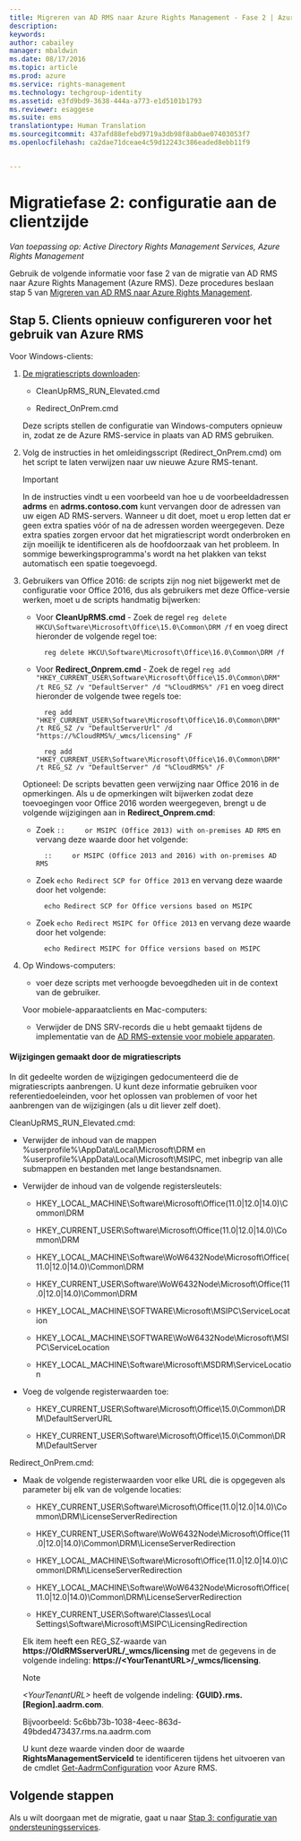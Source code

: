 ```yaml
---
title: Migreren van AD RMS naar Azure Rights Management - Fase 2 | Azure RMS
description: 
keywords: 
author: cabailey
manager: mbaldwin
ms.date: 08/17/2016
ms.topic: article
ms.prod: azure
ms.service: rights-management
ms.technology: techgroup-identity
ms.assetid: e3fd9bd9-3638-444a-a773-e1d5101b1793
ms.reviewer: esaggese
ms.suite: ems
translationtype: Human Translation
ms.sourcegitcommit: 437afd88efebd9719a3db98f8ab0ae07403053f7
ms.openlocfilehash: ca2dae71dceae4c59d12243c386eaded8ebb11f9


---
```

# Migratiefase 2: configuratie aan de clientzijde

*Van toepassing op: Active Directory Rights Management Services, Azure Rights Management*

Gebruik de volgende informatie voor fase 2 van de migratie van AD RMS naar Azure Rights Management (Azure RMS). Deze procedures beslaan stap 5 van [Migreren van AD RMS naar Azure Rights Management](migrate-from-ad-rms-to-azure-rms.md).


## Stap 5. Clients opnieuw configureren voor het gebruik van Azure RMS
Voor Windows-clients:

1.  [De migratiescripts downloaden](https://go.microsoft.com/fwlink/?LinkId=524619):

    -   CleanUpRMS_RUN_Elevated.cmd

    -   Redirect_OnPrem.cmd

    Deze scripts stellen de configuratie van Windows-computers opnieuw in, zodat ze de Azure RMS-service in plaats van AD RMS gebruiken.

2.  Volg de instructies in het omleidingsscript (Redirect_OnPrem.cmd) om het script te laten verwijzen naar uw nieuwe Azure RMS-tenant.

    > [!IMPORTANT]
    > In de instructies vindt u een voorbeeld van hoe u de voorbeeldadressen **adrms** en **adrms.contoso.com** kunt vervangen door de adressen van uw eigen AD RMS-servers. Wanneer u dit doet, moet u erop letten dat er geen extra spaties vóór of na de adressen worden weergegeven. Deze extra spaties zorgen ervoor dat het migratiescript wordt onderbroken en zijn moeilijk te identificeren als de hoofdoorzaak van het probleem. In sommige bewerkingsprogramma's wordt na het plakken van tekst automatisch een spatie toegevoegd.

3. Gebruikers van Office 2016: de scripts zijn nog niet bijgewerkt met de configuratie voor Office 2016, dus als gebruikers met deze Office-versie werken, moet u de scripts handmatig bijwerken:

    - Voor **CleanUpRMS.cmd** - Zoek de regel `reg delete HKCU\Software\Microsoft\Office\15.0\Common\DRM /f` en voeg direct hieronder de volgende regel toe:

            reg delete HKCU\Software\Microsoft\Office\16.0\Common\DRM /f

    - Voor **Redirect_Onprem.cmd** - Zoek de regel `reg add "HKEY_CURRENT_USER\Software\Microsoft\Office\15.0\Common\DRM" /t REG_SZ /v "DefaultServer" /d "%CloudRMS%" /F1` en voeg direct hieronder de volgende twee regels toe:

            reg add "HKEY_CURRENT_USER\Software\Microsoft\Office\16.0\Common\DRM" /t REG_SZ /v "DefaultServerUrl" /d "https://%CloudRMS%/_wmcs/licensing" /F 

            reg add "HKEY_CURRENT_USER\Software\Microsoft\Office\16.0\Common\DRM" /t REG_SZ /v "DefaultServer" /d "%CloudRMS%" /F

    Optioneel: De scripts bevatten geen verwijzing naar Office 2016 in de opmerkingen. Als u de opmerkingen wilt bijwerken zodat deze toevoegingen voor Office 2016 worden weergegeven, brengt u de volgende wijzigingen aan in **Redirect_Onprem.cmd**:

    - Zoek `::     or MSIPC (Office 2013) with on-premises AD RMS` en vervang deze waarde door het volgende:
    
            ::     or MSIPC (Office 2013 and 2016) with on-premises AD RMS

    - Zoek `echo Redirect SCP for Office 2013` en vervang deze waarde door het volgende:
    
            echo Redirect SCP for Office versions based on MSIPC

    - Zoek `echo Redirect MSIPC for Office 2013` en vervang deze waarde door het volgende:
    
            echo Redirect MSIPC for Office versions based on MSIPC

4.  Op Windows-computers:

    - voer deze scripts met verhoogde bevoegdheden uit in de context van de gebruiker.

    Voor mobiele-apparaatclients en Mac-computers:

    -  Verwijder de DNS SRV-records die u hebt gemaakt tijdens de implementatie van de [AD RMS-extensie voor mobiele apparaten](http://technet.microsoft.com/library/dn673574.aspx).

#### Wijzigingen gemaakt door de migratiescripts
In dit gedeelte worden de wijzigingen gedocumenteerd die de migratiescripts aanbrengen. U kunt deze informatie gebruiken voor referentiedoeleinden, voor het oplossen van problemen of voor het aanbrengen van de wijzigingen (als u dit liever zelf doet).

CleanUpRMS_RUN_Elevated.cmd:

-   Verwijder de inhoud van de mappen %userprofile%\AppData\Local\Microsoft\DRM en %userprofile%\AppData\Local\Microsoft\MSIPC, met inbegrip van alle submappen en bestanden met lange bestandsnamen.

-   Verwijder de inhoud van de volgende registersleutels:

    -   HKEY_LOCAL_MACHINE\Software\Microsoft\Office\(11.0|12.0|14.0)\Common\DRM

    -   HKEY_CURRENT_USER\Software\Microsoft\Office\(11.0|12.0|14.0)\Common\DRM

    -   HKEY_LOCAL_MACHINE\Software\WoW6432Node\Microsoft\Office\(11.0|12.0|14.0)\Common\DRM

    -   HKEY_CURRENT_USER\Software\WoW6432Node\Microsoft\Office\(11.0|12.0|14.0)\Common\DRM

    -   HKEY_LOCAL_MACHINE\SOFTWARE\Microsoft\MSIPC\ServiceLocation

    -   HKEY_LOCAL_MACHINE\SOFTWARE\WoW6432Node\Microsoft\MSIPC\ServiceLocation

    -   HKEY_LOCAL_MACHINE\Software\Microsoft\MSDRM\ServiceLocation

-   Voeg de volgende registerwaarden toe:

    -   HKEY_CURRENT_USER\Software\Microsoft\Office\15.0\Common\DRM\DefaultServerURL

    -   HKEY_CURRENT_USER\Software\Microsoft\Office\15.0\Common\DRM\DefaultServer

Redirect_OnPrem.cmd:

-   Maak de volgende registerwaarden voor elke URL die is opgegeven als parameter bij elk van de volgende locaties:

    -   HKEY_CURRENT_USER\Software\Microsoft\Office\(11.0|12.0|14.0)\Common\DRM\LicenseServerRedirection

    -   HKEY_CURRENT_USER\Software\WoW6432Node\Microsoft\Office\(11.0|12.0|14.0)\Common\DRM\LicenseServerRedirection

    -   HKEY_LOCAL_MACHINE\Software\Microsoft\Office\(11.0|12.0|14.0)\Common\DRM\LicenseServerRedirection

    -   HKEY_LOCAL_MACHINE\Software\WoW6432Node\Microsoft\Office\(11.0|12.0|14.0)\Common\DRM\LicenseServerRedirection

    -   HKEY_CURRENT_USER\Software\Classes\Local Settings\Software\Microsoft\MSIPC\LicensingRedirection

    Elk item heeft een REG_SZ-waarde van **https://OldRMSserverURL/_wmcs/licensing** met de gegevens in de volgende indeling: **https://&lt;YourTenantURL&gt;/_wmcs/licensing**.

    > [!NOTE]
    > *&lt;YourTenantURL&gt;* heeft de volgende indeling: **{GUID}.rms.[Region].aadrm.com**.
    > 
    > Bijvoorbeeld: 5c6bb73b-1038-4eec-863d-49bded473437.rms.na.aadrm.com
    > 
    > U kunt deze waarde vinden door de waarde **RightsManagementServiceId** te identificeren tijdens het uitvoeren van de cmdlet [Get-AadrmConfiguration](http://msdn.microsoft.com/library/windowsazure/dn629410.aspx) voor Azure RMS.


## Volgende stappen
Als u wilt doorgaan met de migratie, gaat u naar [Stap 3: configuratie van ondersteuningsservices](migrate-from-ad-rms-phase3.md).


<!--HONumber=Aug16_HO3-->


